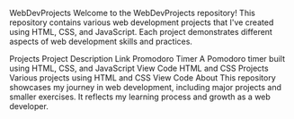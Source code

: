 WebDevProjects
Welcome to the WebDevProjects repository! This repository contains various web development projects that I've created using HTML, CSS, and JavaScript. Each project demonstrates different aspects of web development skills and practices.

Projects
Project	Description	Link
Promodoro Timer	A Pomodoro timer built using HTML, CSS, and JavaScript	View Code
HTML and CSS Projects	Various projects using HTML and CSS	View Code
About
This repository showcases my journey in web development, including major projects and smaller exercises. It reflects my learning process and growth as a web developer.
